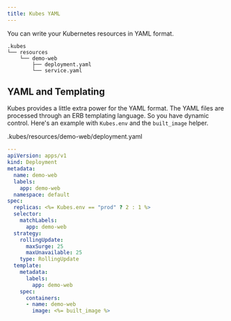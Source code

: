 ```yaml
---
title: Kubes YAML
---
```


You can write your Kubernetes resources in YAML format.

    .kubes
    └── resources
        └── demo-web
            ├── deployment.yaml
            └── service.yaml

## YAML and Templating

Kubes provides a little extra power for the YAML format. The YAML files are processed through an ERB templating language.  So you have dynamic control. Here's an example with `Kubes.env` and the `built_image` helper.

.kubes/resources/demo-web/deployment.yaml

```yaml
---
apiVersion: apps/v1
kind: Deployment
metadata:
  name: demo-web
  labels:
    app: demo-web
  namespace: default
spec:
  replicas: <%= Kubes.env == "prod" ? 2 : 1 %>
  selector:
    matchLabels:
      app: demo-web
  strategy:
    rollingUpdate:
      maxSurge: 25
      maxUnavailable: 25
    type: RollingUpdate
  template:
    metadata:
      labels:
        app: demo-web
    spec:
      containers:
      - name: demo-web
        image: <%= built_image %>
```
